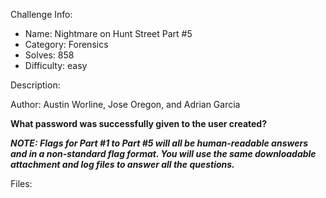 
Challenge Info:
 - Name: Nightmare on Hunt Street Part #5
 - Category: Forensics    
 - Solves: 858
 - Difficulty: easy


 Description:

 Author: Austin Worline, Jose Oregon, and Adrian Garcia  
  
**What password was successfully given to the user created?**   
  
 ***NOTE: Flags for Part \#1 to Part \#5 will all be human\-readable answers and in a non\-standard flag format. You will use the same downloadable attachment and log files to answer all the questions.***


 Files: 
